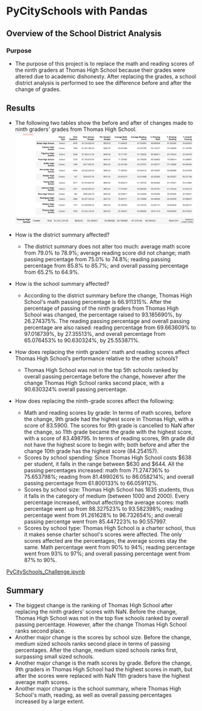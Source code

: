# PyCitySchools with Pandas

## Overview of the School District Analysis

### Purpose

- The purpose of this project is to replace the math and reading scores of the ninth graders at Thomas High School because their grades were altered due to academic dishonesty. After replacing the grades, a school district analysis is performed to see the difference before and after the change of grades.

## Results

- The following two tables show the before and after of changes made to ninth graders' grades from Thomas High School. 
![before_change_district.PNG](before_change_district.PNG)
![ths_after_change_district.PNG](ths_after_change_district.PNG)

- How is the district summary affected?
  - The district summary does not alter too much: average math score from 79.0% to 78.9%; average reading score did not change; math passing percentage from 75.0% to 74.8%; reading passing percentage from 85.8% to 85.7%; and overall passing percentage from 65.2% to 64.9%. 
  
- How is the school summary affected?
  - According to the district summary before the change, Thomas High School's math passing percentage is 66.911315%. After the percentage of passing of the ninth graders from Thomas High School was changed, the percentage raised to 93.185690%, by 26.274375%. The reading passing percentage and overall passing percentage are also raised: reading percentage from 69.663609% to 97.018739%, by 27.35513%, and overall percentage from 65.076453% to 90.630324%, by 25.553871%. 
  
- How does replacing the ninth graders’ math and reading scores affect Thomas High School’s performance relative to the other schools?
  - Thomas High School was not in the top 5th schools ranked by overall passing percentage before the change, however after the change Thomas High School ranks second place, with a 90.630324% overall passing percentage.
- How does replacing the ninth-grade scores affect the following:
  - Math and reading scores by grade: In terms of math scores, before the change, 9th grade had the highest score in Thomas High, with a score of 83.5900. The scores for 9th grade is cancelled to NaN after the change, so 11th grade became the grade with the highest score, with a score of 83.498795. In terms of reading scores, 9th grade did not have the highest score to begin with; both before and after the change 10th grade has the highest score (84.254157). 
  - Scores by school spending: Since Thomas High School costs $638 per student, it falls in the range between $630 and $644. All the passing percentages increased: math from 71.274736% to 75.653798%; reading from 81.499026% to 86.058214%; and overall passing percentage from 61.800133% to 66.059112%. 
  - Scores by school size: Thomas High School has 1635 students, thus it falls in the category of medium (between 1000 and 2000). Every percentage increased, without affecting the average scores: math percentage went up from 88.327523% to 93.582398%; reading percentage went from 91.261628% to 96.732654%; and overall passing percentge went from 85.447223% to 90.557997. 
  - Scores by school type: Thomas High School is a charter school, thus it makes sense charter school's scores were affected. The only scores affected are the percentages; the average scores stay the same. Math percentage went from 90% to 94%; reading percentage went from 93% to 97%; and overall passing percentage went from 87% to 90%. 
  
[PyCitySchools_Challenge.ipynb](PyCitySchools_Challenge.ipynb)
  
## Summary
- The biggest change is the ranking of Thomas High School after replacing the ninth graders' scores with NaN. Before the change, Thomas High School was not in the top five schools ranked by overall passing percentage. However, after the change Thomas High School ranks second place. 
- Another major change is the scores by school size. Before the change, medium sized schools ranks second place in terms of passing percentages. After the change, medium sized schools ranks first, surpassing small sized schools. 
- Another major change is the math scores by grade. Before the change, 9th graders in Thomas High School had the highest scores in math, but after the scores were replaced with NaN 11th graders have the highest average math scores.
- Another major change is the school summary, where Thomas High School's math, reading, as well as overall passing percentages increased by a large extent. 
